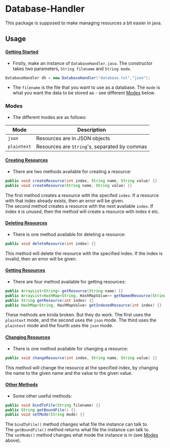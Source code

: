 # Database-Handler
This package is supposed to make managing resources a bit easier in java.

## Usage
#### <ins>Getting Started</ins>
- Firstly, make an instance of `DatabaseHandler.java`. The constructor takes two parameters, `String filename` and `String mode`.
```java
DatabaseHandler dh = new DatabaseHandler("database.txt","json");
```
- The `filename` is the file that you want to use as a database. The `mode` is what you want the data to be stored as - see different [Modes](###Modes) below.

### Modes
- The different modes are as follows:

| Mode | Description |
| ---- | ----------- |
| `json` | Resources are in JSON objects |
| `plaintext` | Resources are `String`'s, separated by commas |

#### <ins>Creating Resources</ins>
- There are two methods available for creating a resource:
```java
public void createResource(int index, String name, String value) {}
public void createResource(String name, String value) {}
```
The first method creates a resource with the specifed `index`. If a resource with that index already exists, then an error will be given.  
The second method creates a resource with the next available `index`. If index `0` is unused, then the method will create a resource with index `0` etc.

#### <ins>Deleting Resources</ins>
- There is one method available for deleting a resource:
```java
public void deleteResource(int index) {}
```
This method will delete the resource with the specified index. If the index is invalid, then an error will be given.

#### <ins>Getting Resources</ins>
- There are four method available for getting resources:
```java
public ArrayList<String> getResource(String name) {}
public ArrayList<HashMap<String, HashMapValue>> getNamedResource(String name) {}
public String getResource(int index) {}
public HashMap<String, HashMapValue> getIndexedResource(int index) {}
```
These methods are kinda broken. But they do work. The first uses the `plaintext` mode, and the second uses the `json` mode. The third uses the `plaintext` mode and the fourth uses the `json` mode.

#### <ins>Changing Resources</ins>
- There is one method available for changing a resource:
```java
public void changeResource(int index, String name, String value) {}
```
This method will change the resource at the specified index, by changing the name to the given name and the value to the given value.

#### <ins>Other Methods</ins>
- Some other useful methods:
```java
public void bindToFile(String filename) {}
public String getBoundFile() {}
public void setMode(String mode) {}
```
The `bindToFile()` method changes what file the instance can talk to.  
The `getBoundFile()` method returns what file the instance can talk to.  
The `setMode()` method changes what mode the instance is in (see [Modes](###Modes) above).
